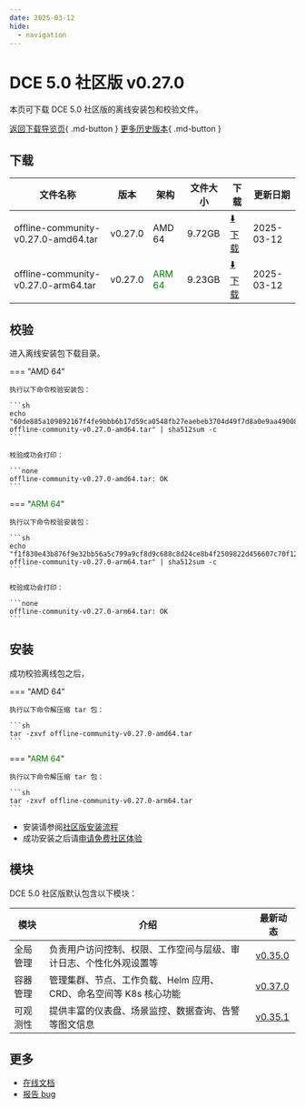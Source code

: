 ```yaml
---
date: 2025-03-12
hide:
  - navigation
---
```


# DCE 5.0 社区版 v0.27.0

本页可下载 DCE 5.0 社区版的离线安装包和校验文件。

[返回下载导览页](../index.md){ .md-button } [更多历史版本](./dce5-installer-history.md){ .md-button }

## 下载

| 文件名称 | 版本 | 架构 | 文件大小 | 下载 | 更新日期 |
| ------- | --- | ---- | ------ | --- | ------- |
| offline-community-v0.27.0-amd64.tar | v0.27.0 | AMD 64 | 9.72GB | [:arrow_down: 下载](https://qiniu-download-public.daocloud.io/DaoCloud_Enterprise/dce5/offline-community-v0.27.0-amd64.tar) | 2025-03-12 |
| offline-community-v0.27.0-arm64.tar | v0.27.0 | <font color="green">ARM 64</font> | 9.23GB | [:arrow_down: 下载](https://qiniu-download-public.daocloud.io/DaoCloud_Enterprise/dce5/offline-community-v0.27.0-arm64.tar) | 2025-03-12 |

## 校验

进入离线安装包下载目录。

=== "AMD 64"

    执行以下命令校验安装包：

    ```sh
    echo "60de885a109892167f4fe9bbb6b17d59ca0548fb27eaebeb3704d49f7d8a0e9aa49008a903d4656682704e431eb5618204a81032fa30cc01fba2249750f27c22  offline-community-v0.27.0-amd64.tar" | sha512sum -c
    ```

    校验成功会打印：

    ```none
    offline-community-v0.27.0-amd64.tar: OK
    ```

=== "<font color="green">ARM 64</font>"

    执行以下命令校验安装包：

    ```sh
    echo "f1f830e43b876f9e32bb56a5c799a9cf8d9c688c8d24ce8b4f2509822d456607c70f121c13cdab55f9a1e71bdd1a96f9509b260a83a814d10c6b0bd8eafcdb9e  offline-community-v0.27.0-arm64.tar" | sha512sum -c
    ```

    校验成功会打印：

    ```none
    offline-community-v0.27.0-arm64.tar: OK
    ```

## 安装

成功校验离线包之后，

=== "AMD 64"

    执行以下命令解压缩 tar 包：

    ```sh
    tar -zxvf offline-community-v0.27.0-amd64.tar
    ```

=== "<font color="green">ARM 64</font>"

    执行以下命令解压缩 tar 包：

    ```sh
    tar -zxvf offline-community-v0.27.0-arm64.tar
    ```

- 安装请参阅[社区版安装流程](../../install/community/k8s/online.md#_2)
- 成功安装之后请[申请免费社区体验](../../dce/license0.md)

## 模块

DCE 5.0 社区版默认包含以下模块：

| 模块     | 介绍            | 最新动态         |
| -------- | -------------- | -------------- |
| 全局管理 | 负责用户访问控制、权限、工作空间与层级、审计日志、个性化外观设置等 | [v0.35.0](../../ghippo/intro/release-notes.md#v0350) |
| 容器管理 | 管理集群、节点、工作负载、Helm 应用、CRD、命名空间等 K8s 核心功能 | [v0.37.0](../../kpanda/intro/release-notes.md#v0370) |
| 可观测性 | 提供丰富的仪表盘、场景监控、数据查询、告警等图文信息 | [v0.35.1](../../insight/intro/release-notes.md#v0351) |

## 更多

- [在线文档](../../dce/index.md)
- [报告 bug](https://github.com/DaoCloud/DaoCloud-docs/issues)
